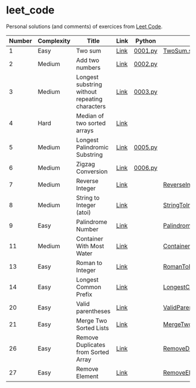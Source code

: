 # leet_code

Personal solutions (and comments) of exercices from [Leet Code](https://leetcode.com).

| Number | Complexity | Title                                          | Link                                                                                            | Python                                       | Scala                                                                                                   |
|--------|------------|------------------------------------------------|-------------------------------------------------------------------------------------------------|----------------------------------------------|---------------------------------------------------------------------------------------------------------|
| 1      | Easy       | Two sum                                        | [Link](https://leetcode.com/problems/two-sum/description/)                                      | [0001.py](../master/src/main/python/0001.py) | [TwoSum.scala](../master/src/main/scala/TwoSum.scala)                                                   |
| 2      | Medium     | Add two numbers                                | [Link](https://leetcode.com/problems/add-two-numbers/description/)                              | [0002.py](../master/src/main/python/0002.py) | []()                                                                                                    |
| 3      | Medium     | Longest substring without repeating characters | [Link](https://leetcode.com/problems/longest-substring-without-repeating-characters/description/) | [0003.py](../master/src/main/python/0003.py) | []()                                                                                                    |
| 4      | Hard       | Median of two sorted arrays                    | [Link](https://leetcode.com/problems/median-of-two-sorted-arrays/description/)                  | [](../master/src/main/python/0004.py)        | []()                                                                                                    |
| 5      | Medium     | Longest Palindromic Substring                  | [Link](https://leetcode.com/problems/longest-substring-without-repeating-characters/description/) | [0005.py](../master/src/main/python/0005.py) | []()                                                                                                    |
| 6      | Medium     | Zigzag Conversion                              | [Link](https://leetcode.com/problems/zigzag-conversion/description/)                            | [0006.py](../master/src/main/python/0006.py) | []()                                                                                                    |
| 7      | Medium     | Reverse Integer                                | [Link](https://leetcode.com/problems/reverse-integer)                              | [](../master/src/main/python/0007.py)        | [ReverseInteger.scala](../master/src/main/scala/ReverseInteger.scala)                                   |
| 8      | Medium     | String to Integer (atoi)                       | [Link](https://leetcode.com/problems/string-to-integer-atoi)                              | [](../master/src/main/python/0008.py)        | [StringToInteger.scala](../master/src/main/scala/StringToInteger.scala)                                  |
| 9      | Easy       | Palindrome Number                              | [Link](https://leetcode.com/problems/palindrome-number/description/)                            | [](../master/src/main/python/0009.py)        | [PalindromeNumber.scala](../master/src/main/scala/PalindromeNumber.scala)                               |
| 11     | Medium     | Container With Most Water                      | [Link](https://leetcode.com/problems/container-with-most-water)                             | [](../master/src/main/python/0011.py)        | [ContainerWithMostWater.scala](../master/src/main/scala/ContainerWithMostWater.scala)                               |
| 13     | Easy       | Roman to Integer                               | [Link](https://leetcode.com/problems/roman-to-integer/description)                              | [](../master/src/main/python/0013.py)        | [RomanToInteger.scala](../master/src/main/scala/RomanToInteger.scala)                                   |
| 14     | Easy       | Longest Common Prefix                          | [Link](https://leetcode.com/problems/longest-common-prefix/description)                         | [](../master/src/main/python/0014.py)        | [LongestCommonPrefix.scala](../master/src/main/scala/LongestCommonPrefix.scala)                         |
| 20     | Easy       | Valid parentheses                              | [Link](https://leetcode.com/problems/valid-parentheses/description)                             | [](../master/src/main/python/0020.py)        | [ValidParentheses.scala](../master/src/main/scala/ValidParentheses.scala)                               |
| 21     | Easy       | Merge Two Sorted Lists                         | [Link](https://leetcode.com/problems/merge-two-sorted-lists/description)                        | [](../master/src/main/python/0021.py)        | [MergeTwoSortedLists.scala](../master/src/main/scala/MergeTwoSortedLists.scala)                         |
| 26     | Easy       | Remove Duplicates from Sorted Array            | [Link](https://leetcode.com/problems/remove-duplicates-from-sorted-array/description)           | [](../master/src/main/python/0026.py)        | [RemoveDuplicatesFromSortedArray.scala](../master/src/main/scala/RemoveDuplicatesFromSortedArray.scala) |
| 27     | Easy       | Remove Element                                 | [Link](https://leetcode.com/problems/remove-element/description)                                | [](../master/src/main/python/0027.py)        | [RemoveElement.scala](../master/src/main/scala/RemoveElement.scala)                                     |